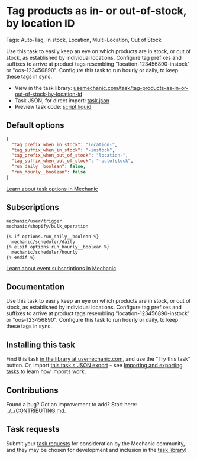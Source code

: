 # Tag products as in- or out-of-stock, by location ID

Tags: Auto-Tag, In stock, Location, Multi-Location, Out of Stock

Use this task to easily keep an eye on which products are in stock, or out of stock, as established by individual locations. Configure tag prefixes and suffixes to arrive at product tags resembling "location-123456890-instock" or "oos-123456890". Configure this task to run hourly or daily, to keep these tags in sync.

* View in the task library: [usemechanic.com/task/tag-products-as-in-or-out-of-stock-by-location-id](https://usemechanic.com/task/tag-products-as-in-or-out-of-stock-by-location-id)
* Task JSON, for direct import: [task.json](../../tasks/tag-products-as-in-or-out-of-stock-by-location-id.json)
* Preview task code: [script.liquid](./script.liquid)

## Default options

```json
{
  "tag_prefix_when_in_stock": "location-",
  "tag_suffix_when_in_stock": "-instock",
  "tag_prefix_when_out_of_stock": "location-",
  "tag_suffix_when_out_of_stock": "-outofstock",
  "run_daily__boolean": false,
  "run_hourly__boolean": false
}
```

[Learn about task options in Mechanic](https://docs.usemechanic.com/article/471-task-options)

## Subscriptions

```liquid
mechanic/user/trigger
mechanic/shopify/bulk_operation

{% if options.run_daily__boolean %}
  mechanic/scheduler/daily
{% elsif options.run_hourly__boolean %}
  mechanic/scheduler/hourly
{% endif %}
```

[Learn about event subscriptions in Mechanic](https://docs.usemechanic.com/article/408-subscriptions)

## Documentation

Use this task to easily keep an eye on which products are in stock, or out of stock, as established by individual locations. Configure tag prefixes and suffixes to arrive at product tags resembling "location-123456890-instock" or "oos-123456890". Configure this task to run hourly or daily, to keep these tags in sync.

## Installing this task

Find this task [in the library at usemechanic.com](https://usemechanic.com/task/tag-products-as-in-or-out-of-stock-by-location-id), and use the "Try this task" button. Or, import [this task's JSON export](../../tasks/tag-products-as-in-or-out-of-stock-by-location-id.json) – see [Importing and exporting tasks](https://docs.usemechanic.com/article/505-importing-and-exporting-tasks) to learn how imports work.

## Contributions

Found a bug? Got an improvement to add? Start here: [../../CONTRIBUTING.md](../../CONTRIBUTING.md).

## Task requests

Submit your [task requests](https://mechanic.canny.io/task-requests) for consideration by the Mechanic community, and they may be chosen for development and inclusion in the [task library](https://tasks.mechanic.dev/)!
